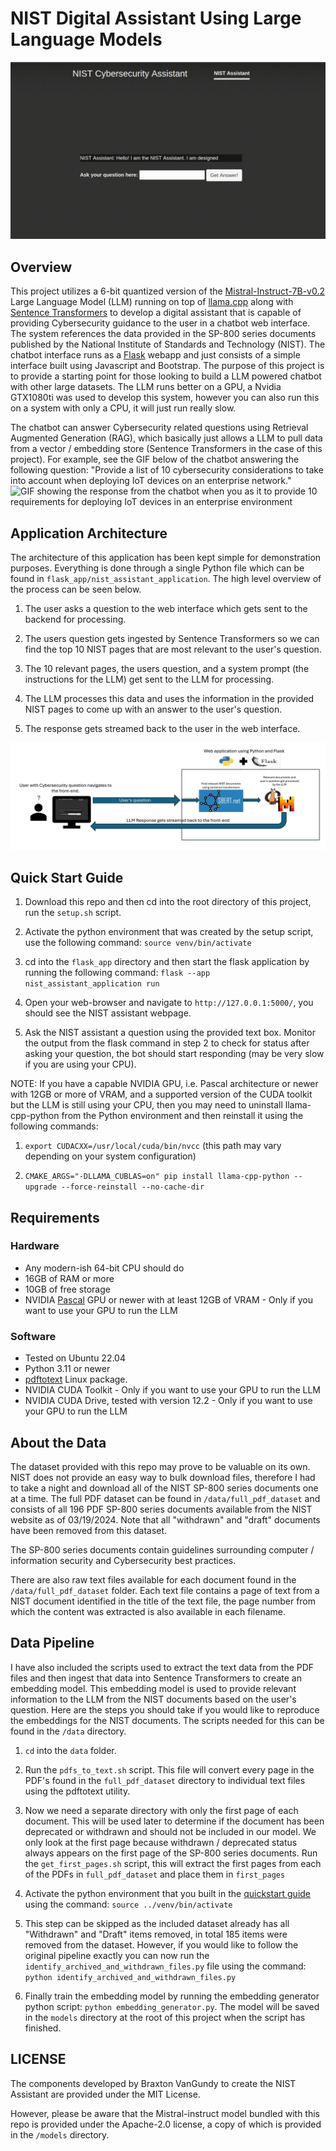 # NIST Digital Assistant Using Large Language Models
![GIF showing the greeting from the chatbot when you load the webpage](./images/chatbot_greeting.gif)

## Overview
This project utilizes a 6-bit quantized version of the  [Mistral-Instruct-7B-v0.2](https://huggingface.co/TheBloke/Mistral-7B-Instruct-v0.2-GGUF) Large Language Model (LLM) running on top of [llama.cpp](https://github.com/ggerganov/llama.cpp) along with [Sentence Transformers](https://www.sbert.net/) to develop a digital assistant that is capable of providing Cybersecurity guidance to the user in a chatbot web interface.  The system references the data provided in the SP-800 series documents published by the National Institute of Standards and Technology (NIST).  The chatbot interface runs as a [Flask](https://flask.palletsprojects.com/en/3.0.x/) webapp and just consists of a simple interface built using Javascript and Bootstrap.  The purpose of this project is to provide a starting point for those looking to build a LLM powered chatbot with other large datasets.  The LLM runs better on a GPU, a Nvidia GTX1080ti was used to develop this system, however you can also run this on a system with only a CPU, it will just run really slow.  

The chatbot can answer Cybersecurity related questions using Retrieval Augmented Generation (RAG), which basically just allows a LLM to pull data from a vector / embedding store (Sentence Transformers in the case of this project).  For example, see the GIF below of the chatbot answering the following question: "Provide a list of 10 cybersecurity considerations to take into account when deploying IoT devices on an enterprise network." ![GIF showing the response from the chatbot when you as it to provide 10 requirements for deploying IoT devices in an enterprise environment](./images/chatbot_response.gif)

## Application Architecture
The architecture of this application has been kept simple for demonstration purposes. Everything is done through a single Python file which can be found in `flask_app/nist_assistant_application`. The high level overview of the process can be seen below.

1. The user asks a question to the web interface which gets sent to the backend for processing. 

2. The users question gets ingested by Sentence Transformers so we can find the top 10 NIST pages that are most relevant to the user's question.

3. The 10 relevant pages, the users question, and a system prompt (the instructions for the LLM) get sent to the LLM for processing.

4. The LLM processes this data and uses the information in the provided NIST pages to come up with an answer to the user's question. 

5. The response gets streamed back to the user in the web interface.

![Diagram showing the high-level architecture of the application](./images/architecture_diagram.png)

## Quick Start Guide
1. Download this repo and then cd into the root directory of this project, run the `setup.sh` script.

2. Activate the python environment that was created by the setup script, use the following command: `source venv/bin/activate`

2. cd into the `flask_app` directory and then start the flask application by running the following command:
`flask --app nist_assistant_application run`

3. Open your web-browser and navigate to `http://127.0.0.1:5000/`, you should see the NIST assistant webpage. 

4. Ask the NIST assistant a question using the provided text box.  Monitor the output from the flask command in step 2 to check for status after asking your question, the bot should start responding (may be very slow if you are using your CPU). 

NOTE: If you have a capable NVIDIA GPU, i.e. Pascal architecture or newer with 12GB or more of VRAM, and a supported version of the CUDA toolkit but the LLM is still using your CPU, then you may need to uninstall llama-cpp-python from the Python environment and then reinstall it using the following commands: 

1. `export CUDACXX=/usr/local/cuda/bin/nvcc` (this path may vary depending on your system configuration)

2. `CMAKE_ARGS="-DLLAMA_CUBLAS=on" pip install llama-cpp-python --upgrade --force-reinstall --no-cache-dir`

## Requirements

### Hardware 
- Any modern-ish 64-bit CPU should do
- 16GB of RAM or more
- 10GB of free storage
- NVIDIA [Pascal](https://en.wikipedia.org/wiki/Pascal_(microarchitecture)) GPU or newer with at least 12GB of VRAM - Only if you want to use your GPU to run the LLM

### Software
- Tested on Ubuntu 22.04
- Python 3.11 or newer
- [pdftotext](https://manpages.ubuntu.com/manpages/trusty/man1/pdftotext.1.html) Linux package.
- NVIDIA CUDA Toolkit - Only if you want to use your GPU to run the LLM
- NVIDIA CUDA Drive, tested with version 12.2 - Only if you want to use your GPU to run the LLM

## About the Data
The dataset provided with this repo may prove to be valuable on its own. NIST does not provide an easy way to bulk download files, therefore I had to take a night and download all of the NIST SP-800 series documents one at a time.  The full PDF dataset can be found in `/data/full_pdf_dataset` and consists of all 196 PDF SP-800 series documents available from the NIST website as of 03/19/2024. Note that all "withdrawn" and "draft" documents have been removed from this dataset.

The SP-800 series documents contain guidelines surrounding computer / information security and Cybersecurity best practices. 

There are also raw text files available for each document found in the `/data/full_pdf_dataset` folder. Each text file contains a page of text from a NIST document identified in the title of the text file, the page number from which the content was extracted is also available in each filename. 

## Data Pipeline
I have also included the scripts used to extract the text data from the PDF files and then ingest that data into Sentence Transformers to create an embedding model.  This embedding model is used to provide relevant information to the LLM from the NIST documents based on the user's question. Here are the steps you should take if you would like to reproduce the embeddings for the NIST documents. The scripts needed for this can be found in the `/data` directory.

1. `cd` into the `data` folder.

2. Run the `pdfs_to_text.sh` script.  This file will convert every page in the PDF's found in the `full_pdf_dataset` directory to individual text files using the pdftotext utility.

3. Now we need a separate directory with only the first page of each document.  This will be used later to determine if the document has been deprecated or withdrawn and should not be included in our model.  We only look at the first page because withdrawn / deprecated status always appears on the first page of the SP-800 series documents.  Run the `get_first_pages.sh` script, this will extract the first pages from each of the PDFs in `full_pdf_dataset` and place them in `first_pages`

4. Activate the python environment that you built in the [quickstart guide](#quick-start-guide) using the command: `source ../venv/bin/activate`

5. This step can be skipped as the included dataset already has all "Withdrawn" and "Draft" items removed, in total 185 items were removed from the dataset.  However, if you would like to follow the original pipeline exactly you can now run the `identify_archived_and_withdrawn_files.py` file using the command: `python identify_archived_and_withdrawn_files.py`

6. Finally train the embedding model by running the embedding generator python script: `python embedding_generator.py`.  The model will be saved in the `models` directory at the root of this project when the script has finished.

## LICENSE
The components developed by Braxton VanGundy to create the NIST Assistant are provided under the MIT License. 

However, please be aware that the Mistral-instruct model bundled with this repo is provided under the Apache-2.0 license, a copy of which is provided in the `/models` directory.

